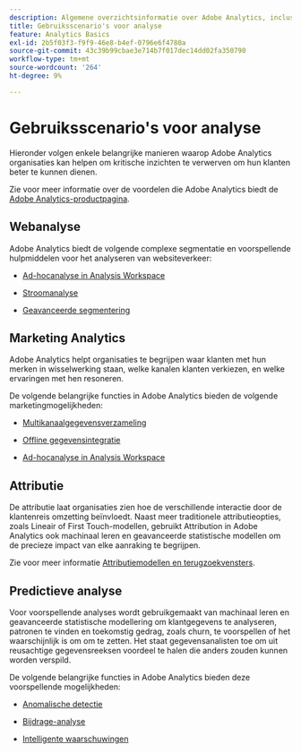 ```yaml
---
description: Algemene overzichtsinformatie over Adobe Analytics, inclusief informatie over de interface van Analytics en om aan de slag te gaan voor beheerders, analisten, gebruikers en ontwikkelaars.
title: Gebruiksscenario's voor analyse
feature: Analytics Basics
exl-id: 2b5f03f3-f9f9-46e8-b4ef-0796e6f4780a
source-git-commit: 43c39b99cbae3e714b7f017dec14dd02fa350790
workflow-type: tm+mt
source-wordcount: '264'
ht-degree: 9%

---
```


# Gebruiksscenario&#39;s voor analyse

Hieronder volgen enkele belangrijke manieren waarop Adobe Analytics organisaties kan helpen om kritische inzichten te verwerven om hun klanten beter te kunnen dienen.

Zie voor meer informatie over de voordelen die Adobe Analytics biedt de [Adobe Analytics-productpagina](https://business.adobe.com/products/analytics/adobe-analytics.html).

## Webanalyse

Adobe Analytics biedt de volgende complexe segmentatie en voorspellende hulpmiddelen voor het analyseren van websiteverkeer:

* [Ad-hocanalyse in Analysis Workspace](/help/analyze/analysis-workspace/home.md)

* [Stroomanalyse](/help/analyze/analysis-workspace/visualizations/c-flow/flow.md)

* [Geavanceerde segmentering](https://experienceleague.adobe.com/docs/analytics/components/segmentation/seg-home.html)


## Marketing Analytics

Adobe Analytics helpt organisaties te begrijpen waar klanten met hun merken in wisselwerking staan, welke kanalen klanten verkiezen, en welke ervaringen met hen resoneren.

De volgende belangrijke functies in Adobe Analytics bieden de volgende marketingmogelijkheden:

* [Multikanaalgegevensverzameling](https://experienceleague.adobe.com/docs/analytics/analyze/reports-analytics/reporting-interface/overview-data-collection.html)

* [Offline gegevensintegratie](https://experienceleague.adobe.com/docs/analytics/import/data-sources/overview.html)

* [Ad-hocanalyse in Analysis Workspace](/help/analyze/analysis-workspace/home.md)

## Attributie

De attributie laat organisaties zien hoe de verschillende interactie door de klantenreis omzetting beïnvloedt. Naast meer traditionele attributieopties, zoals Lineair of First Touch-modellen, gebruikt Attribution in Adobe Analytics ook machinaal leren en geavanceerde statistische modellen om de precieze impact van elke aanraking te begrijpen.

Zie voor meer informatie [Attributiemodellen en terugzoekvensters](/help/analyze/analysis-workspace/attribution/models.md).

## Predictieve analyse

Voor voorspellende analyses wordt gebruikgemaakt van machinaal leren en geavanceerde statistische modellering om klantgegevens te analyseren, patronen te vinden en toekomstig gedrag, zoals churn, te voorspellen of het waarschijnlijk is om om te zetten. Het staat gegevensanalisten toe om uit reusachtige gegevensreeksen voordeel te halen die anders zouden kunnen worden verspild.

De volgende belangrijke functies in Adobe Analytics bieden deze voorspellende mogelijkheden:

* [Anomalische detectie](#anomaly-detection)

* [Bijdrage-analyse](#contribution-analysis)

* [Intelligente waarschuwingen](#intelligent-alerts)
